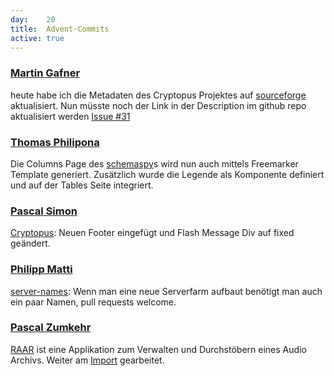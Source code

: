 ```yaml
---
day: 	20
title:	Advent-Commits
active: true
---
```


### [Martin Gafner](https://github.com/mgafner)
heute habe ich die Metadaten des Cryptopus Projektes auf [sourceforge](https://sourceforge.net/projects/cryptopus/) aktualisiert. Nun müsste noch der Link in der Description im github repo aktualisiert werden [Issue #31](https://github.com/puzzle/cryptopus/issues/34)

### [Thomas Philipona](https://github.com/phil-pona)
Die Columns Page des [schemaspy](https://github.com/drnoa/schemaspy)s wird nun auch mittels Freemarker Template generiert. Zusätzlich wurde die Legende als Komponente definiert und auf der Tables Seite integriert.

### [Pascal Simon](https://github.com/psunix)
[Cryptopus](https://github.com/puzzle/cryptopus): Neuen Footer eingefügt und Flash Message Div auf fixed geändert.

### [Philipp Matti](https://github.com/phil-matti)
[server-names](https://github.com/phil-matti/server-names): Wenn man eine neue Serverfarm aufbaut benötigt man auch ein paar Namen, pull requests welcome.

### [Pascal Zumkehr](https://github.com/codez)
[RAAR](https://github.com/radiorabe/raar) ist eine Applikation zum Verwalten und Durchstöbern eines Audio Archivs. Weiter am [Import](https://github.com/radiorabe/raar/commit/ecd8f1b93f84d31ef52d881e465749b62a576823) gearbeitet.
